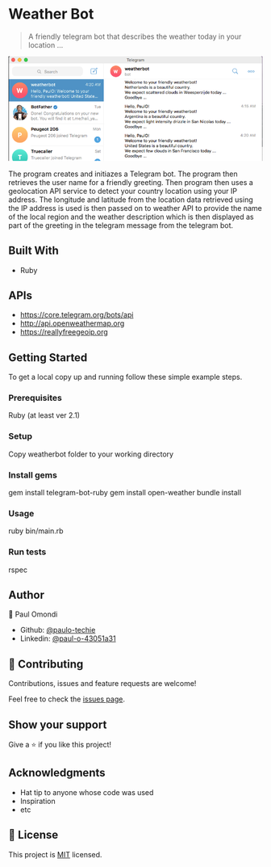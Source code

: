 # Weather Bot

> A friendly telegram bot that describes the weather today in your location ...

![screenshot](./app_screenshot.png)

The program creates and initiazes a Telegram bot. The program then retrieves the user name for a friendly greeting. Then program then uses a geolocation API service to detect your country location using your IP address. The longitude and latitude from the location data retrieved using the IP address is used is then passed on to weather API to provide the name of the local region and the weather description which is then displayed as part of the greeting in the telegram message from the telegram bot. 

## Built With

- Ruby

## APIs

- https://core.telegram.org/bots/api
- http://api.openweathermap.org
- https://reallyfreegeoip.org


## Getting Started

To get a local copy up and running follow these simple example steps.

### Prerequisites

Ruby (at least ver 2.1)

### Setup

Copy weatherbot folder to your working directory

### Install gems

gem install telegram-bot-ruby
gem install open-weather
bundle install

### Usage

ruby bin/main.rb

### Run tests

rspec



## Author

👤 Paul Omondi

- Github: [@paulo-techie](https://github.com/githubhandle)
- Linkedin: [@paul-o-43051a31](https://www.linkedin.com/in/paul-o-43051a31/)


## 🤝 Contributing

Contributions, issues and feature requests are welcome!

Feel free to check the [issues page](issues/).

## Show your support

Give a ⭐️ if you like this project!

## Acknowledgments

- Hat tip to anyone whose code was used
- Inspiration
- etc

## 📝 License

This project is [MIT](lic.url) licensed.
